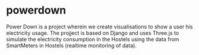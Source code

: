 # powerdown
Power Down is a project wherein we create visualisations to show a user his electricity usage.  The projject is based on Django and uses Three.js to simulate the electricity consumption in the Hostels using the data from SmartMeters in Hostels (realtime monitoring of data).
